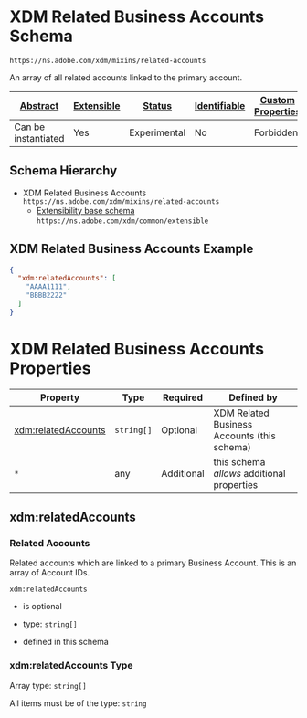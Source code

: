 
# XDM Related Business Accounts Schema

```
https://ns.adobe.com/xdm/mixins/related-accounts
```

An array of all related accounts linked to the primary account.

| [Abstract](../../../abstract.md) | [Extensible](../../../extensions.md) | [Status](../../../status.md) | [Identifiable](../../../id.md) | [Custom Properties](../../../extensions.md) | [Additional Properties](../../../extensions.md) | Defined In |
|----------------------------------|--------------------------------------|------------------------------|--------------------------------|---------------------------------------------|-------------------------------------------------|------------|
| Can be instantiated | Yes | Experimental | No | Forbidden | Permitted | [mixins/account/related-accounts.schema.json](mixins/account/related-accounts.schema.json) |
## Schema Hierarchy

* XDM Related Business Accounts `https://ns.adobe.com/xdm/mixins/related-accounts`
  * [Extensibility base schema](../../datatypes/extensible.schema.md) `https://ns.adobe.com/xdm/common/extensible`


## XDM Related Business Accounts Example
```json
{
  "xdm:relatedAccounts": [
    "AAAA1111",
    "BBBB2222"
  ]
}
```

# XDM Related Business Accounts Properties

| Property | Type | Required | Defined by |
|----------|------|----------|------------|
| [xdm:relatedAccounts](#xdmrelatedaccounts) | `string[]` | Optional | XDM Related Business Accounts (this schema) |
| `*` | any | Additional | this schema *allows* additional properties |

## xdm:relatedAccounts
### Related Accounts

Related accounts which are linked to a primary Business Account. This is an array of Account IDs.

`xdm:relatedAccounts`
* is optional
* type: `string[]`

* defined in this schema

### xdm:relatedAccounts Type


Array type: `string[]`

All items must be of the type:
`string`








